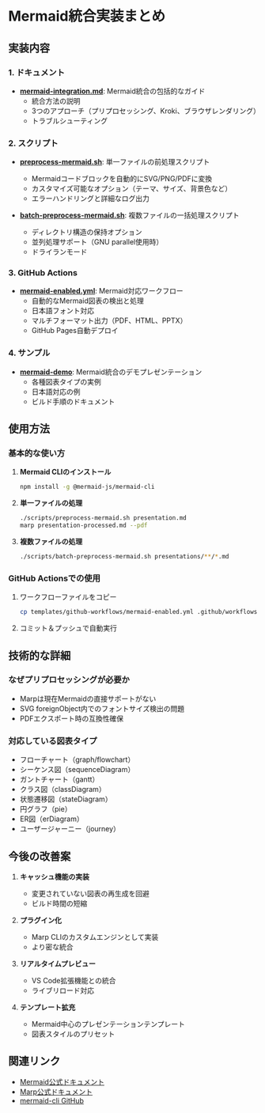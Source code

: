 # Mermaid統合実装まとめ

## 実装内容

### 1. ドキュメント
- **[mermaid-integration.md](./mermaid-integration.md)**: Mermaid統合の包括的なガイド
  - 統合方法の説明
  - 3つのアプローチ（プリプロセッシング、Kroki、ブラウザレンダリング）
  - トラブルシューティング

### 2. スクリプト
- **[preprocess-mermaid.sh](../scripts/preprocess-mermaid.sh)**: 単一ファイルの前処理スクリプト
  - Mermaidコードブロックを自動的にSVG/PNG/PDFに変換
  - カスタマイズ可能なオプション（テーマ、サイズ、背景色など）
  - エラーハンドリングと詳細なログ出力

- **[batch-preprocess-mermaid.sh](../scripts/batch-preprocess-mermaid.sh)**: 複数ファイルの一括処理スクリプト
  - ディレクトリ構造の保持オプション
  - 並列処理サポート（GNU parallel使用時）
  - ドライランモード

### 3. GitHub Actions
- **[mermaid-enabled.yml](../templates/github-workflows/mermaid-enabled.yml)**: Mermaid対応ワークフロー
  - 自動的なMermaid図表の検出と処理
  - 日本語フォント対応
  - マルチフォーマット出力（PDF、HTML、PPTX）
  - GitHub Pages自動デプロイ

### 4. サンプル
- **[mermaid-demo](../samples/mermaid-demo/)**: Mermaid統合のデモプレゼンテーション
  - 各種図表タイプの実例
  - 日本語対応の例
  - ビルド手順のドキュメント

## 使用方法

### 基本的な使い方

1. **Mermaid CLIのインストール**
   ```bash
   npm install -g @mermaid-js/mermaid-cli
   ```

2. **単一ファイルの処理**
   ```bash
   ./scripts/preprocess-mermaid.sh presentation.md
   marp presentation-processed.md --pdf
   ```

3. **複数ファイルの処理**
   ```bash
   ./scripts/batch-preprocess-mermaid.sh presentations/**/*.md
   ```

### GitHub Actionsでの使用

1. ワークフローファイルをコピー
   ```bash
   cp templates/github-workflows/mermaid-enabled.yml .github/workflows/
   ```

2. コミット＆プッシュで自動実行

## 技術的な詳細

### なぜプリプロセッシングが必要か

- Marpは現在Mermaidの直接サポートがない
- SVG foreignObject内でのフォントサイズ検出の問題
- PDFエクスポート時の互換性確保

### 対応している図表タイプ

- フローチャート（graph/flowchart）
- シーケンス図（sequenceDiagram）
- ガントチャート（gantt）
- クラス図（classDiagram）
- 状態遷移図（stateDiagram）
- 円グラフ（pie）
- ER図（erDiagram）
- ユーザージャーニー（journey）

## 今後の改善案

1. **キャッシュ機能の実装**
   - 変更されていない図表の再生成を回避
   - ビルド時間の短縮

2. **プラグイン化**
   - Marp CLIのカスタムエンジンとして実装
   - より密な統合

3. **リアルタイムプレビュー**
   - VS Code拡張機能との統合
   - ライブリロード対応

4. **テンプレート拡充**
   - Mermaid中心のプレゼンテーションテンプレート
   - 図表スタイルのプリセット

## 関連リンク

- [Mermaid公式ドキュメント](https://mermaid.js.org/)
- [Marp公式ドキュメント](https://marp.app/)
- [mermaid-cli GitHub](https://github.com/mermaid-js/mermaid-cli)